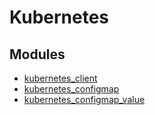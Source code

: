# Kubernetes

## Modules

- [kubernetes_client](./client.md)
- [kubernetes_configmap](./configmap.md)
- [kubernetes_configmap_value](./configmap_value.md)
